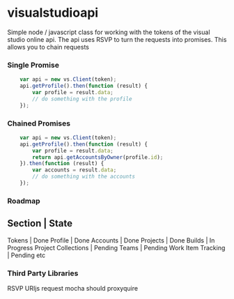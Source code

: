 visualstudioapi
===============

Simple node / javascript class for working with the tokens of the visual studio online api. The api uses RSVP to turn the requests into promises.
This allows you to chain requests

### Single Promise

```javascript
    var api = new vs.Client(token);
    api.getProfile().then(function (result) {
        var profile = result.data;
	    // do something with the profile
    });
```

### Chained Promises

```javascript
    var api = new vs.Client(token);
    api.getProfile().then(function (result) {
        var profile = result.data;
        return api.getAccountsByOwner(profile.id);
    }).then(function (result) {
        var accounts = result.data;
		// do something with the accounts
    });
```


### Roadmap
Section | State
--------------
Tokens | Done
Profile | Done
Accounts | Done
Projects | Done
Builds 	| In Progress
Project Collections | Pending
Teams | Pending
Work Item Tracking | Pending
etc

### Third Party Libraries
RSVP
URIjs
request
mocha
should
proxyquire
